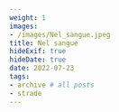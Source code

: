 ```yaml
---
weight: 1
images:
- /images/Nel_sangue.jpeg
title: Nel sangue
hideExif: true
hideDate: true
date: 2022-07-23
tags:
- archive # all posts
- strade
---
```

